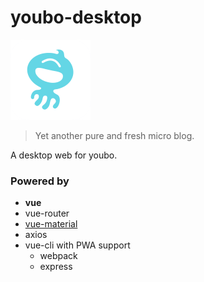# youbo-desktop

<img src="Seria/src/common/image/logo.png" width="128" style="max-width:100%;">

> Yet another pure and fresh micro blog.

A desktop web for youbo.

### Powered by

- **vue**
- vue-router
- [vue-material](https://github.com/vuematerial/vue-material)
- axios
- vue-cli with PWA support
  - webpack
  - express
